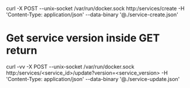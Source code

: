 
curl -X POST --unix-socket /var/run/docker.sock http:/services/create -H 'Content-Type: application/json' --data-binary '@./service-create.json'

# Get service version inside GET return
curl -vv -X POST --unix-socket /var/run/docker.sock http:/services/<service_id>/update?version=<service_version> -H 'Content-Type: application/json' --data-binary '@./service-update.json'
